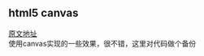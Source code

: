 ## html5 canvas 
[原文地址](http://corehtml5canvas.com/?page=featured-examples)  
使用canvas实现的一些效果，很不错，这里对代码做个备份


